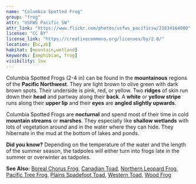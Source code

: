 ```yaml
---
name: "Columbia Spotted Frog"
group: "frog"
attr: "USFWS Pacific SW"
attr_link: "https://www.flickr.com/photos/usfws_pacificsw/21834164080"
license: "CC BY"
license_link: "https://creativecommons.org/licenses/by/2.0/"
location: [bc,ab]
habitat: [mountain,wetland]
keywords: [amphibian, frog]
visibility: low
---
```

Columbia Spotted Frogs (2-4 in) can be found in the **mountainous** regions of the **Pacific Northwest**. They are light brown to olive green with dark brown spots. Their underside is pink, red, or yellow. Two **ridges** of skin run down their **head** and partway along their **back**. A **white** or **yellow stripe** runs along their **upper lip** and their **eyes** are **angled slightly upwards**.

Columbia Spotted Frogs are **nocturnal** and spend most of their time in cold **mountain streams** or **marshes**. They especially like **shallow wetlands** with lots of vegetation around and in the water where they can hide. They hibernate in the mud at the bottom of lakes and ponds.

**Did you know?** Depending on the temperature of the water and the length of the summer season, the tadpoles will either turn into frogs late in the summer or overwinter as tadpoles.

<!-- generated, do not edit -->
**See Also:**
[Boreal Chorus Frog](/herps/borchor/),
[Canadian Toad](/herps/cantoad/),
[Northern Leopard Frog](/herps/norlfrog/),
[Pacific Tree Frog](/herps/pactfrog/),
[Plains Spadefoot Toad](/herps/plainspade/),
[Western Toad](/herps/westtoad/),
[Wood Frog](/herps/woodfrog/)
